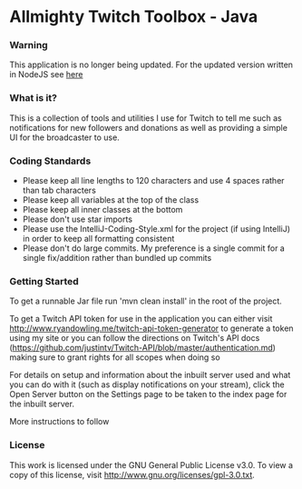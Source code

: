 Allmighty Twitch Toolbox - Java
====================================

### Warning
This application is no longer being updated. For the updated version written in NodeJS see [here](https://github.com/RyanTheAllmighty/Allmighty-Twitch-Toolbox)

### What is it?

This is a collection of tools and utilities I use for Twitch to tell me such as notifications for new followers and donations as well as providing a simple UI for the broadcaster to use.

### Coding Standards

+ Please keep all line lengths to 120 characters and use 4 spaces rather than tab characters
+ Please keep all variables at the top of the class
+ Please keep all inner classes at the bottom
+ Please don't use star imports
+ Please use the IntelliJ-Coding-Style.xml for the project (if using IntelliJ) in order to keep all formatting consistent
+ Please don't do large commits. My preference is a single commit for a single fix/addition rather than bundled up commits

### Getting Started

To get a runnable Jar file run 'mvn clean install' in the root of the project.

To get a Twitch API token for use in the application you can either visit http://www.ryandowling.me/twitch-api-token-generator to generate a token using my site or you can follow the directions on Twitch's API docs (https://github.com/justintv/Twitch-API/blob/master/authentication.md) making sure to grant rights for all scopes when doing so

For details on setup and information about the inbuilt server used and what you can do with it (such as display notifications on your stream), click the Open Server button on the Settings page to be taken to the index page for the inbuilt server.

More instructions to follow

### License

This work is licensed under the GNU General Public License v3.0. To view a copy of this license, visit http://www.gnu.org/licenses/gpl-3.0.txt.
